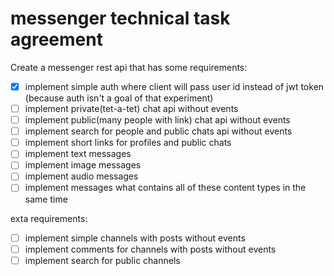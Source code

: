 # messenger technical task agreement

Create a messenger rest api that has some requirements:

- [x] implement simple auth where client will pass user id instead of jwt token (because auth isn't a goal of that experiment)
- [ ] implement private(tet-a-tet) chat api without events
- [ ] implement public(many people with link) chat api without events
- [ ] implement search for people and public chats api without events
- [ ] implement short links for profiles and public chats
- [ ] implement text messages
- [ ] implement image messages
- [ ] implement audio messages
- [ ] implement messages what contains all of these content types in the same time

exta requirements:

- [ ] implement simple channels with posts without events
- [ ] implement comments for channels with posts without events
- [ ] implement search for public channels
